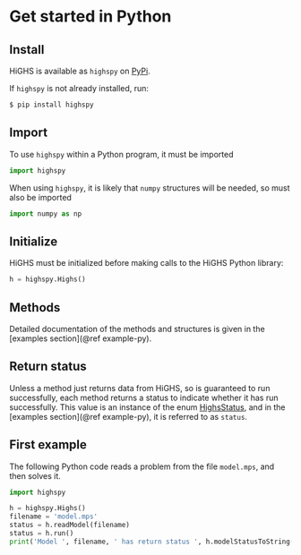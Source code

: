 # Get started in Python

## Install

HiGHS is available as `highspy` on [PyPi](https://pypi.org/project/highspy/).

If `highspy` is not already installed, run:

```bash
$ pip install highspy
```

## Import

To use `highspy` within a Python program, it must be imported

```python
import highspy
```

When using `highspy`, it is likely that `numpy` structures will be needed,
so must also be imported

```python
import numpy as np
```

## Initialize

HiGHS must be initialized before making calls to the HiGHS Python library:

```python
h = highspy.Highs()
```

## Methods

Detailed documentation of the methods and structures is given in the
[examples section](@ref example-py).

## Return status

Unless a method just returns data from HiGHS, so is guaranteed to run
successfully, each method returns a status to indicate whether it has run
successfully. This value is an instance of the enum [HighsStatus](@ref), and in
the [examples section](@ref example-py), it is referred to as `status`.

## First example

The following Python code reads a problem from the file `model.mps`, and then
solves it.

```python
import highspy

h = highspy.Highs()
filename = 'model.mps'
status = h.readModel(filename)
status = h.run()
print('Model ', filename, ' has return status ', h.modelStatusToString(h.getModelStatus()))
```
